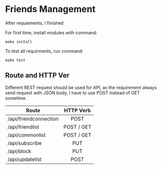 
# Friends Management

After requiements, I finished

For first time, install modules with command:

```
make install
```



To test all requirments, run command:

```
make test
```


## Route and HTTP Ver
Different REST request should be used for API, as the requirement always send
request with JSON body, I have to use POST instead of GET sometime.


| Route                     | HTTP Verb   |
| --------------------------|:-----------:|
| /api/friendconnection     | POST        | 
| /api/friendlist	        | POST / GET  |
| /api/commonlist 	        | POST / GET  |
| /api/subscribe	        | PUT         |
| /api/block	            | PUT         |
| /api/updatelist	        | POST        |
